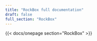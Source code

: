 ```yaml
---
title: "RockBox full documentation"
draft: false
full_section: "RockBox"
---
```


{{< docs/onepage section="RockBox" >}}
